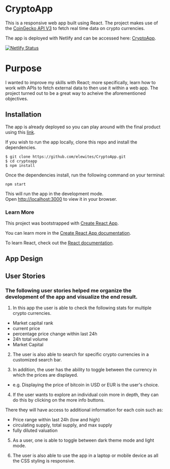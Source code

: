 # CryptoApp

This is a responsive web app built using React. The project makes use of the [CoinGecko API V3](https://www.coingecko.com/api/documentations/v3#/) to fetch real time data on crypto currencies. 

The app is deployed with Netlify and can be accessed here: [CryptoApp](https://crypt0-app.netlify.app/).


[![Netlify Status](https://api.netlify.com/api/v1/badges/9b56ce4a-00e8-407c-b862-181d3dc7ee53/deploy-status)](https://app.netlify.com/sites/crypt0-app/deploys)


# Purpose

I wanted to improve my skills with React; more specifically, learn how to work with APIs to fetch external data to then use it within a web app. The project turned out to be a great way to acheive the aforementioned objectives. 


## Installation

The app is already deployed so you can play around with the final product using this [link](https://crypt0-app.netlify.app/).

If you wish to run the app locally, clone this repo and install the dependencies. 

```
$ git clone https://github.com/elewites/CryptoApp.git
$ cd cryptoapp
$ npm install 
```

Once the dependencies install, run the following command on your terminal:

`npm start`

This will run the app in the development mode.\
Open [http://localhost:3000](http://localhost:3000) to view it in your browser.

### Learn More 

This project was bootstrapped with [Create React App](https://github.com/facebook/create-react-app).

You can learn more in the [Create React App documentation](https://facebook.github.io/create-react-app/docs/getting-started).

To learn React, check out the [React documentation](https://reactjs.org/).

## App Design

## User Stories
### The following user stories helped me organize the development of the app and visualize the end result. 

1. In this app the user is able to check the following stats for multiple crypto currencies.

- Market capital rank
- current price
- percentage price change within last 24h
- 24h total volume
- Market Capital

2. The user is also able to search for specific crypto currencies in a customized search bar.

3. In addition, the user has the ability to toggle between the currency in which the prices are displayed.

- e.g. Displaying the price of bitcoin in USD or EUR is the user's choice.

4. If the user wants to explore an individual coin more in depth, they can do this by clicking on the more info buttons.

There they will have access to additional information for each coin such as:

- Price range within last 24h (low and high)
- circulating supply, total supply, and max supply
- fully diluted valuation

5. As a user, one is able to toggle between dark theme mode and light mode.

6. The user is also able to use the app in a laptop or mobile device as all the CSS styling is responsive.
